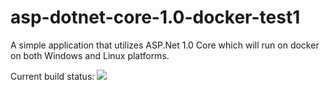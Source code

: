 # asp-dotnet-core-1.0-docker-test1
A simple application that utilizes ASP.Net 1.0 Core which will run on docker on both Windows and Linux platforms.

Current build status: <img src="https://ci.appveyor.com/api/projects/status/ta5opj3na4y3k468?svg=true" />
